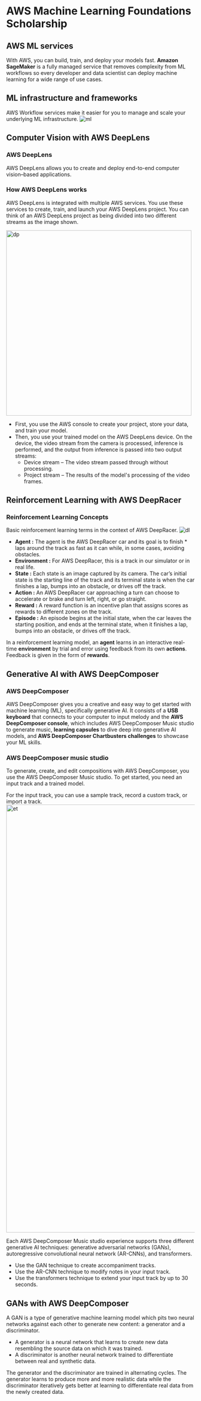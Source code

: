 # AWS Machine Learning Foundations Scholarship 
##  AWS ML services
With AWS, you can build, train, and deploy your models fast. **Amazon SageMaker** is a fully managed service that removes complexity from ML workflows so every developer and data scientist can deploy machine learning for a wide range of use cases.
## ML infrastructure and frameworks
AWS Workflow services make it easier for you to manage and scale your underlying ML infrastructure.
![ml](https://user-images.githubusercontent.com/45710599/134913567-96edc821-d422-4319-9eac-aac194631045.png)
## Computer Vision with AWS DeepLens
### AWS DeepLens
AWS DeepLens allows you to create and deploy end-to-end computer vision–based applications. 
### How AWS DeepLens works
AWS DeepLens is integrated with multiple AWS services. You use these services to create, train, and launch your AWS DeepLens project. You can think of an AWS DeepLens project as being divided into two different streams as the image shown.

<img width="495" alt="dp" src="https://user-images.githubusercontent.com/45710599/134917289-1671c91d-01f6-4fda-98dd-5d68caf8224e.png">

* First, you use the AWS console to create your project, store your data, and train your model.
* Then, you use your trained model on the AWS DeepLens device. On the device, the video stream from the camera is processed, inference is performed, and the output from inference is passed into two output streams:      
   - Device stream – The video stream passed through without processing.
   - Project stream – The results of the model's processing of the video frames.

## Reinforcement Learning with AWS DeepRacer
### Reinforcement Learning Concepts
Basic reinforcement learning terms in the context of AWS DeepRacer.
![dl](https://user-images.githubusercontent.com/45710599/135882243-f360949d-00f2-4552-aa9f-a2a5bdae190a.png)
- **Agent :** The agent is the AWS DeepRacer car and its goal is to finish * laps around the track as fast as it can while, in some cases, avoiding obstacles. 
- **Environment :** For AWS DeepRacer, this is a track in our simulator or in real life.
- **State :** Each state is an image captured by its camera.
The car’s initial state is the starting line of the track and its terminal state is when the car finishes a lap, bumps into an obstacle, or drives off the track.
- **Action :** An AWS DeepRacer car approaching a turn can choose to accelerate or brake and turn left, right, or go straight.
- **Reward :** A reward function is an incentive plan that assigns scores as rewards to different zones on the track. 
- **Episode :** An episode begins at the initial state, when the car leaves the starting position, and ends at the terminal state, when it finishes a lap, bumps into an obstacle, or drives off the track. 

In a reinforcement learning model, an **agent** learns in an interactive real-time **environment** by trial and error using feedback from its own **actions**. Feedback is given in the form of **rewards**.
## Generative AI with AWS DeepComposer
### AWS DeepComposer
AWS DeepComposer gives you a creative and easy way to get started with machine learning (ML), specifically generative AI. It consists of a **USB keyboard** that connects to your computer to input melody and the **AWS DeepComposer console**, which includes AWS DeepComposer Music studio to generate music, **learning capsules** to dive deep into generative AI models, and **AWS DeepComposer Chartbusters challenges** to showcase your ML skills.

### AWS DeepComposer music studio
To generate, create, and edit compositions with AWS DeepComposer, you use the AWS DeepComposer Music studio. To get started, you need an input track and a trained model.

For the input track, you can use a sample track, record a custom track, or import a track.
<img width="1143" alt="et" src="https://user-images.githubusercontent.com/45710599/135896222-ccb58583-7c46-41fc-94d7-686bb8e4d7c8.png">

Each AWS DeepComposer Music studio experience supports three different generative AI techniques: generative adversarial networks (GANs), autoregressive convolutional neural network (AR-CNNs), and transformers.
- Use the GAN technique to create accompaniment tracks.
- Use the AR-CNN technique to modify notes in your input track.
- Use the transformers technique to extend your input track by up to 30 seconds.
## GANs with AWS DeepComposer
A GAN is a type of generative machine learning model which pits two neural networks against each other to generate new content: a generator and a discriminator.

- A generator is a neural network that learns to create new data resembling the source data on which it was trained.
- A discriminator is another neural network trained to differentiate between real and synthetic data.

The generator and the discriminator are trained in alternating cycles. The generator learns to produce more and more realistic data while the discriminator iteratively gets better at learning to differentiate real data from the newly created data.
